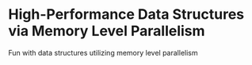 # High-Performance Data Structures via Memory Level Parallelism
Fun with data structures utilizing memory level parallelism 


